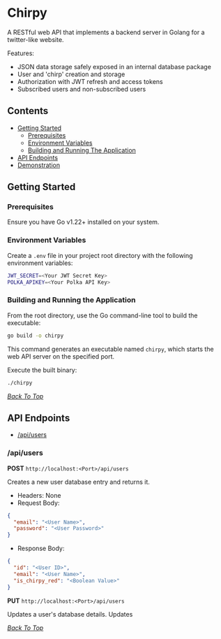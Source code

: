 # Chirpy

A RESTful web API that implements a backend server in Golang for a twitter-like website.

Features:
- JSON data storage safely exposed in an internal database package
- User and 'chirp' creation and storage
- Authorization with JWT refresh and access tokens
- Subscribed users and non-subscribed users

## Contents
* [Getting Started](#getting-started)<br>
  * [Prerequisites](#prerequisites)<br>
  * [Environment Variables](#environment-variables)<br>
  * [Building and Running The Application](#building-and-running-the-application)<br>
* [API Endpoints](#api-endpoints)<br>
* [Demonstration](#demonstration)

## Getting Started
### Prerequisites
Ensure you have Go v1.22+ installed on your system.

### Environment Variables
Create a `.env` file in your project root directory with the following environment variables:

```bash
JWT_SECRET=<Your JWT Secret Key>
POLKA_APIKEY=<Your Polka API Key>
```

### Building and Running the Application
From the root directory, use the Go command-line tool to build the executable:

```bash
go build -o chirpy
```

This command generates an executable named `chirpy`, which starts the web API server on the specified port.

Execute the built binary:

```bash
./chirpy
```
*[Back To Top](#chirpy)* <br>
## API Endpoints

* [/api/users](#apiusers)<br>

### /api/users
**POST** `http://localhost:<Port>/api/users`

Creates a new user database entry and returns it.

- Headers: None
- Request Body:
```json
{
  "email": "<User Name>",
  "password": "<User Password>"
}
```
- Response Body:
```json
{
  "id": "<User ID>",
  "email": "<User Name>",
  "is_chirpy_red": "<Boolean Value>"
}
```


**PUT** `http://localhost:<Port>/api/users`

Updates a user's database details. Updates 


*[Back To Top](#chirpy)* <br>
